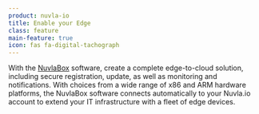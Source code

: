 ```yaml
---
product: nuvla-io
title: Enable your Edge
class: feature
main-feature: true
icon: fas fa-digital-tachograph
---
```


With the [NuvlaBox](/products-and-services/nuvlabox/overview) software, create a complete edge-to-cloud solution, including secure registration, update, as well as monitoring and notifications. With choices from a wide range of x86 and ARM hardware platforms, the NuvlaBox software connects automatically to your Nuvla.io account to extend your IT infrastructure with a fleet of edge devices.

